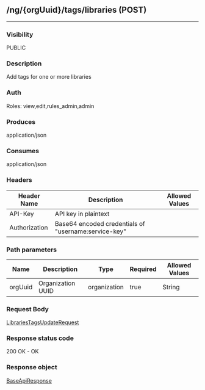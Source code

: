 ## /ng/{orgUuid}/tags/libraries (POST)
---
### Visibility
PUBLIC
### Description
Add tags for one or more libraries
### Auth
Roles: view,edit,rules_admin,admin
### Produces
application/json
### Consumes
application/json
### Headers
| Header Name | Description | Allowed Values |
| ----------- | ----------- | ----------- |
| API-Key | API key in plaintext |  |
| Authorization | Base64 encoded credentials of &quot;username:service-key&quot; |  |
### Path parameters
| Name | Description | Type | Required | Allowed Values |
| ----------- | ----------- | ----------- | ----------- | ----------- |
| orgUuid | Organization UUID | organization | true | String |
### Request Body
[LibrariesTagsUpdateRequest](<../../objects/LibrariesTagsUpdateRequest.md>)
### Response status code
200 OK - OK
### Response object
[BaseApiResponse](<../../objects/BaseApiResponse.md>)
